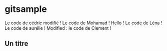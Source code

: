 # gitsample

Le code de cédric modifié !
Le code de Mohamad !
Hello !
Le code de Léna !
Le code de aurélie !
Modified : le code de Clement !

## Un titre
